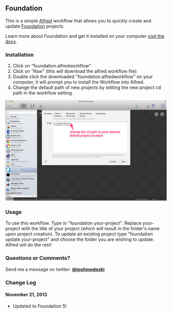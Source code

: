 ## Foundation

This is a simple [Alfred](http://www.alfredapp.com/) workflow that allows you to quickly create and update [Foundation]((http://foundation.zurb.com/)) projects.

Learn more about Foundation and get it installed on your computer [visit the docs](http://foundation.zurb.com/docs/sass.html).

### Installation

1. Click on "foundation.alfredworkflow"
2. Click on "Raw" (this will download the alfred workflow file)
3. Double click the downloaded "foundation.alfredworkflow" on your computer, it will prompt you to install the Workflow into Alfred.
4. Change the default path of new projects by editing the new project cd path in the workflow setting.

![project location](project-path.jpg)

### Usage
To use this workflow. Type in "foundation your-project". Replace your-project with the title of your project (which will result in the folder's name upon project creation). To update an existing project type "foundation update your-project" and choose the folder you are wishing to update. Alfred will do the rest!

### Questions or Comments?
Send me a message on twitter: [**@joshmedeski**](https://twitter.com/joshmedeski)

### Change Log

#### November 21, 2013
- Updated to Foundation 5!